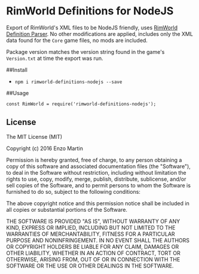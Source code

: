 RimWorld Definitions for NodeJS
=======================

Export of RimWorld's XML files to be NodeJS friendly, uses [RimWorld Definition Parser]. No other modifications are applied, includes only the XML data found for the `Core` game files, no mods are included.

Package version matches the version string found in the game's `Version.txt` at time the export was run.

##Install

* `npm i rimworld-definitions-nodejs --save`

##Usage

```
const RimWorld = require('rimworld-definitions-nodejs');
```

## License

The MIT License (MIT)

Copyright (c) 2016 Enzo Martin

Permission is hereby granted, free of charge, to any person obtaining a copy
of this software and associated documentation files (the "Software"), to deal
in the Software without restriction, including without limitation the rights
to use, copy, modify, merge, publish, distribute, sublicense, and/or sell
copies of the Software, and to permit persons to whom the Software is
furnished to do so, subject to the following conditions:

The above copyright notice and this permission notice shall be included in all
copies or substantial portions of the Software.

THE SOFTWARE IS PROVIDED "AS IS", WITHOUT WARRANTY OF ANY KIND, EXPRESS OR
IMPLIED, INCLUDING BUT NOT LIMITED TO THE WARRANTIES OF MERCHANTABILITY,
FITNESS FOR A PARTICULAR PURPOSE AND NONINFRINGEMENT. IN NO EVENT SHALL THE
AUTHORS OR COPYRIGHT HOLDERS BE LIABLE FOR ANY CLAIM, DAMAGES OR OTHER
LIABILITY, WHETHER IN AN ACTION OF CONTRACT, TORT OR OTHERWISE, ARISING FROM,
OUT OF OR IN CONNECTION WITH THE SOFTWARE OR THE USE OR OTHER DEALINGS IN THE
SOFTWARE.

[RimWorld Definition Parser]:https://github.com/EnzoMartin/RimWorld-Definitions-Parser
